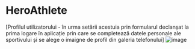 # HeroAthlete

[Profilul utilizatorului - în urma setării acestuia prin formularul declanșat la prima logare în aplicație prin care se completează datele personale ale sportivului și se alege o imaigne de profil din galeria telefonului]
![image](https://github.com/radu21-jd/HeroAthlete/assets/120336732/8e1bcef3-39c5-42f2-bc11-fd2b4b4daeee)

